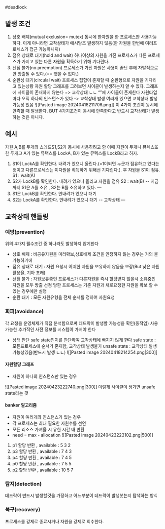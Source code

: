 #deadlock 
## 발생 조건
1. 상호 배제(mutual exclusion= mutex)
	동시에 한자원을 한 프로세스만 사용가능하다.
	이게 아니라면 교착상태가 애시당초 발생하지 않음(한 자원을 한번에 여러프로세스가 접근 가능하니까) 
2. 점유 상태로 대기(hold and wait)
	하나이상의 자원을 가진 프로세스가 다른 프로세스가 가지고 있는 다른 자원을 획득하기 위해 기다린다.
3. 선점 불가(no preemption)
	프로세스가 가진 자원은 사용이 끝난 후에 자발적으로만 방출될 수 있다.(== 뺏을 수 없다.)
4. 순환성 대기(circulal wait)
	프로세스 집합이 존재할 때 순환형으로 자원을 기다리고 있는상황
	자원 할당 그래프를 그려보면 사이클이 발생하는지 알 수 있다.
	그래프에 사이클이 존재하지 않는다 => 교착상태 ㄴㄴ
	“”에 사이클이 존재한다
		자원타입마다 오직 하나의 인스턴스가 있다 -> 교착상태 발생
		여러개 있으면 교착상태 발생 가능성 있음
	![[Pasted image 20240418211706.png]]
이 4가지 조건이 동시에 만족할 때 발생한다. BUT 4가지조건이 동시에 만족한다고 반드시 교착상태가 발생하는 것은 아니다.

## 예시
자원 A,B를 두개의 스레드S1,S2가 동시에 사용하려고 함
이때 자원이 두개니 뮤텍스또한 두개고 A가 있는 뮤택스를 LockA, B가 있는 뮤텍스를 LockB라고 하자.
1. S1이 LockA를 확인한다. 내려가 있으니 올린다.(=1이되면 누군가 점유하고 있다는 뜻이고 다른프로세스는 이자원을 획득하기 위해선 기다린다.). 후 자원을 S1이 점유. S1 : wait(A)
2. S2가 LockB를 확인한다. 내려가 있으니 올리고 자원을 점유 S2 : wait(B)
-- 지금까지 S1은 A를 소유 , S2는 B를 소유하고 있다. —
3. S1은 LockB를 확인한다. 안내려가 있으니 대기
4. S2는 LockA를 확인한다. 안내려가 있으니 대기
-- 교착상태 —

## 교착상태 핸들링
### 예방(prevention)
위의 4가지 필수조건 중 하나라도 발생하지 않게한다
- 상호 배제 : 비공유자원을 미리확보,상호배제 조건을 인정하지 않는 경우는 거의 불가능하기에
- 점유 상태로 대기 : 자원 요청시 어떠한 자원을 보유하지 않음을 보장(But 낮은 자원활용율, 기아 초래)
- 선점 불가 : 자원보유중인 프로세스가 다른자원을 즉시 할당받지 않을시 소유중인 자원을 모두 방출
	선점 당한 프로세스는 기존 자원과 새로요청한 자원을 확보 할 수 있는 경우에만 실행
- 순환 대기 : 모든 자원유형을 전체 순서를 정하여 자원요청
### 회피(avoidance)
각 요청을 운영체제가 직접 분석함으로써 데드락이 발생할 가능성을 확인(동적임)
사용가능한 추가적인 사전 정보를 시스템이 가저야 한다
- 상태 판단
	safe state인지를 판단하여 교착상태에 빠지지 않게 한다
	safe state : 모든프로세스에 순서가 존재함, 교착상태 발생불가
	unsafe state : 교착상태 발생 가능성있음(반드시 발생 ㄴㄴ)
	![[Pasted image 20240418214254.png|300]]
#### 자원할당 그래프
- 자원이 하나의 인스턴스만 있는 경우

![[Pasted image 20240423222740.png|300]]
이렇게 사이클이 생기면 unsafe state라는 것
#### banker 알고리즘
- 자원이 여러개의 인스턴스가 있는 경우
- 각 프로세스는 최대 필요한 자원수를 선언
- 모든 리소스 가져올 시 유한 시간 내 반환
- need = max - allocation
![[Pasted image 20240423223102.png|500]]
1. p1 할당 반환 , available : 5 3 2
2. p3 할당 반환 , available : 7 4 3
3. p4 할당 반환 , available : 7 4 5
4. p0 할당 반환 , available : 7 5 5
5. p2 할당 반환 , available : 10 5 7

### 탐지(detection)
데드락이 반드시 발생할것을 가정하고 어느부분이 데드락이 발생햇는지 탐색하는 방식
### 복구(recovery)
프로세스를 강제로 종료시거나 자원을 강제로 회수한다.